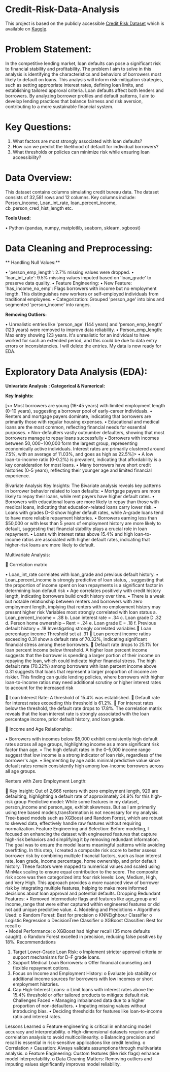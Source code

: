 # Credit-Risk-Data-Analysis
This project is based on the publicly accessible [Credit Risk Dataset](https://www.kaggle.com/datasets/laotse/credit-risk-dataset) which is available on [Kaggle](https://www.kaggle.com/).



# Problem Statement:

In the competitive lending market, loan defaults can pose a significant risk to financial stability and profitability. The problem I aim to solve in this analysis is identifying the characteristics and behaviors of borrowers most likely to default on loans. This analysis will inform risk-mitigation strategies, such as setting appropriate interest rates, defining loan limits, and establishing tailored approval criteria. Loan defaults affect both lenders and borrowers. By analyzing borrower profiles and default patterns, I aim to develop lending practices that balance fairness and risk aversion, contributing to a more sustainable financial system.

# Key Questions:

1.	What factors are most strongly associated with loan defaults?
2.	How can we predict the likelihood of default for individual borrowers?
3.	What thresholds or policies can minimize risk while ensuring loan accessibility?
   
# Data Overview:

This dataset contains columns simulating credit bureau data. The dataset consists of 32,581 rows and 12 columns. Key columns include: Person_income, Loan_int_rate, loan_percent_income, cb_person_cred_hist_length etc.

**Tools Used:**

•	 Python (pandas, numpy, matplotlib, seaborn, sklearn, xgboost)


# Data Cleaning and Preprocessing:
   
**	Handling Null Values:**

•	'person_emp_length': 2.7% missing values were dropped.
•	'loan_int_rate': 9.5% missing values imputed based on 'loan_grade' to preserve data quality.
•	Feature Engineering:
•	New Feature: 'has_income_no_emp': Flags borrowers with income but no employment length. This distinguishes new workers or self-employed individuals from traditional employees.
•	Categorization: Grouped 'person_age' into bins and segmented 'person_income' into ranges.

 **Removing Outliers:**

•	 Unrealistic entries like 'person_age' (144 years) and 'person_emp_length' (123 years) were removed to improve data reliability.
•  Person_emp_length: Max entry showing 123 years. It's unrealistic for an individual to have worked for such an extended period, and this could be due to data entry errors or inconsistencies. I will delete the entries. My data is now ready for EDA.

# Exploratory Data Analysis (EDA):

**Univariate Analysis :  Categorical & Numerical:**

**Key Insights:**

[<•	Most borrowers are young (16-45 years) with limited employment length (0-10 years), suggesting a borrower pool of early-career individuals.
     •	Renters and mortgage payers dominate, indicating that borrowers are primarily those with regular housing expenses.
     •	Educational and medical loans are the most common, reflecting financial needs for essential purposes.
     •	Non-defaulters vastly outnumber defaulters, showing that most borrowers manage to repay loans successfully
     •	Borrowers with incomes between $50,000-$100,000 form the largest group, representing economically active individuals. Interest rates are primarily clustered around 7.5%, with an average of 11.03%, and goes as high as 22.5%]>
•	A low loan-to-income ratio (0-0.2%) is prevalent, indicating that affordability is a key consideration for most loans.
•	Many borrowers have short credit histories (0-5 years), reflecting their younger age and limited financial experience.

Bivariate Analysis Key Insights:
The Bivariate analysis reveals key patterns in borrower behavior related to loan defaults:
•	Mortgage payers are more likely to repay their loans, while rent payers have higher default rates.
•	Borrowers with educational loans are more likely to repay than those with medical loans, indicating that education-related loans carry lower risk.
•	Loans with grades D–G show higher default rates, while A-grade loans tend to have more reliable repayment histories.
•	Borrowers earning less than $50,000 or with less than 5 years of employment history are more likely to default, suggesting that financial stability plays a crucial role in loan repayment.
•	Loans with interest rates above 15.4% and high loan-to-income ratios are associated with higher default rates, indicating that higher-risk loans are more likely to default.

Multivariate Analysis:

	Correlation matrix
 
•	Loan_int_rate correlates with loan_grade and previous default history.
•	Loan_percent_income is strongly predictive of loan status, , suggesting that the proportion of income spent on loan repayments is a significant factor in determining loan default risk
•	Age correlates positively with credit history length, indicating borrowers build credit history over time.
•	There is a weak but notable relationship between renters and borrowers with zero employment length, implying that renters with no employment history may present higher risk
Variables most strongly correlated with loan status
a.	Loan_percent_income = .38
b.	Loan interest rate = .34
c.	Loan grade D .32
d.	Person home ownership – Rent = .24
e.	Loan grade E = .18
f.	Previous default history = .18
Investigating strongly correlated variables
	Loan percentage income
Threshold set at .31
	Loan percent income ratios exceeding 0.31 show a default rate of 70.32%, indicating significant financial stress among these borrowers.
	Default rate drops to 25.1% for loan percent income below threshold.
A higher loan percent income suggests that the borrower is spending a larger portion of their income on repaying the loan, which could indicate higher financial stress. The high default rate (70.32%) among borrowers with loan percent income above 0.31 suggests that loans that represent a larger proportion of income are riskier. This finding can guide lending policies, where borrowers with higher loan-to-income ratios may need additional scrutiny or higher interest rates to account for the increased risk


   
	Loan Interest Rate:
A threshold of 15.4% was established.
	Default rate for interest rates exceeding this threshold is 61.2%.
	For interest rates below the threshold, the default rate drops to 17.8%.
The correlation matrix reveals that the loan interest rate is strongly associated with the loan percentage income, prior default history, and loan grade.

   
	Income and Age Relationship: 


 

•	Borrowers with incomes below $5,000 exhibit consistently high default rates across all age groups, highlighting income as a more significant risk factor than age.
•	The high default rates in the $0–$5,000 income range suggest that low income is a strong indicator of loan risk, regardless of the borrower's age.
•	Segmenting by age adds minimal predictive value since default rates remain consistently high among low-income borrowers across all age groups.

Renters with Zero Employment Length:
 
	Key Insight: Out of 2,666 renters with zero employment length, 929 are defaulting, highlighting a default rate of approximately 34.9% for this high-risk group
Predictive model:
While some features in my dataset, person_income and person_age, exhibit skewness. But as I am primarily using tree based models,transformation is not necessary for my analysis. Tree-based models such as XGBoost and Random Forest, which are robust to skewed data, effectively handle raw features without requiring normalization.
Feature Engineering and Selection:
Before modeling, I focused on enhancing the dataset with engineered features that capture high-risk behaviors and simplifying it by removing redundant information. The goal was to ensure the model learns meaningful patterns while avoiding overfitting.
In this step, I created a composite risk score to better assess borrower risk by combining multiple financial factors, such as loan interest rate, loan grade, income percentage, home ownership, and prior default history. These factors were mapped to numerical values and scaled using MinMax scaling to ensure equal contribution to the score. The composite risk score was then categorized into four risk levels: Low, Medium, High, and Very High. This approach provides a more nuanced view of borrower risk by integrating multiple features, helping to make more informed decisions about loan approval and potential defaults.
Dropping Redundant Features:
•	Removed intermediate flags and features like age_group and income_range that were either captured within engineered features or did not add unique predictive value.
4. Modeling and Predictions
•	Algorithms Used:
o	Random Forest: Best for precision 
o	KNNEighbour Classifier
o	Logistic Regression
o	DecisionTree Classifier
o	XGBoost Classifier: Best for recall 
o	
•	Model Performance:
o	XGBoost had higher recall (35 more defaults caught).
o	Random Forest excelled in precision, reducing false positives by 18%.
Recommendations
1.	Target Lower-Grade Loan Risk:
o	Implement stricter approval criteria or support mechanisms for D–F grade loans.
2.	Support Medical Loan Borrowers:
o	Offer financial counseling and flexible repayment options.
3.	Focus on Income and Employment History:
o	Evaluate job stability or additional income sources for borrowers with low incomes or short employment histories.
4.	Cap High-Interest Loans:
o	Limit loans with interest rates above the 15.4% threshold or offer tailored products to mitigate default risk. 
Challenges Faced
•	Managing imbalanced data due to a higher proportion of non-defaulters.
•	Imputing missing values without introducing bias.
•	Deciding thresholds for features like loan-to-income ratio and interest rates.

Lessons Learned
o	Feature engineering is critical in enhancing model accuracy and interpretability.
o	High-dimensional datasets require careful correlation analysis to avoid multicollinearity.
o	Balancing precision and recall is essential in risk-sensitive applications like credit lending.
o	Correlation ≠ Causation: Always validate assumptions through multivariate analysis.
o	Feature Engineering: Custom features (like risk flags) enhance model interpretability.
o	Data Cleaning Matters: Removing outliers and imputing values significantly improves model reliability.

